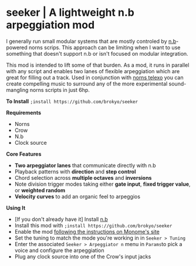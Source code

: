 # seeker | A lightweight n.b arpeggiation mod

I generally run small modular systems that are mostly controled by [n.b](https://llllllll.co/t/n-b-et-al-v0-1/60374)-powered norns scrips. This approach can be limiting when I want to use something that doesn't support n.b or isn't focused on modular integration.

This mod is intended to lift some of that burden. As a mod, it runs in parallel with any script and enables two lanes of flexible arpeggiation which are great for filling out a track. Used in conjunction with [norns telexo](https://llllllll.co/t/telexo-norns-mod/67800/1) you can create compelling music to surround any of the more experimental sound-mangling norns scripts in just 6hp.

**To Install**
`;install https://github.com/brokyo/seeker`

**Requirements**
- Norns
- Crow
- N.b
- Clock source

**Core Features**
- **Two arpeggiator lanes** that communicate directly with n.b
- Playback patterns with **direction** and **step control** 
- Chord selection across **multiple octaves** and **inversions**
- Note division trigger modes taking either **gate input**, **fixed trigger value**, or **weighted random**
- **Velocity curves** to add an organic feel to arpeggios

**Using It**
- [If you don't already have it] Install [n.b](https://llllllll.co/t/n-b-et-al-v0-1/60374)
- Install this mod with `;install https://github.com/brokyo/seeker`
- Enable the mod [following the instructions on Monome's site](https://monome.org/docs/norns/mods/)
- Set the tuning to match the mode you're working in in `Seeker > Tuning`
- Enter the associated `Seeker > Arpeggiator n` menu in `Params`to pick a voice and configure the arpeggiation
- Plug any clock source into one of the Crow's input jacks